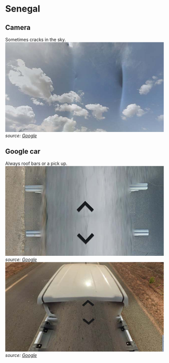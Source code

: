 # Senegal

## Camera

Sometimes cracks in the sky.  
![Senegal - Environment](src/sn003.jpg)
*source: [Google](https://earth.google.com/web)*

## Google car

Always roof bars or a pick up.  
![Senegal - Google car 1](src/sn001.jpg)
*source: [Google](https://earth.google.com/web)*
![Senegal - Google car 2](src/sn002.jpg)
*source: [Google](https://earth.google.com/web)*
